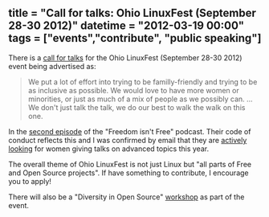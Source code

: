 title = "Call for talks: Ohio LinuxFest (September 28-30 2012)"
datetime = "2012-03-19 00:00"
tags = ["events","contribute", "public speaking"]
----------

There is a [call for talks](https://ohiolinux.org/node/186) for the Ohio LinuxFest (September
28-30 2012) event being advertised as:

>   We put a lot of effort into trying to be familly-friendly and trying
>   to be as inclusive as possible. We would love to have more women or
>   minorities, or just as much of a mix of people as we possibly can.
>   ... We don't just talk the talk, we do our best to walk the walk on
>   this one.

In the [second episode](http://hackerpublicradio.org/eps.php?id=0943) of the "Freedom isn't Free" podcast.  Their
code of conduct reflects this and I was confirmed by email that they are
[actively looking](https://ohiolinux.org/node/190) for women giving talks on advanced topics this
year.

The overall theme of Ohio LinuxFest is not just Linux but "all parts of
Free and Open Source projects". If have something to contribute,
I encourage you to apply!

There will also be a "Diversity in Open Source" [workshop](https://ohiolinux.org/dios:W) as part of
the event.
